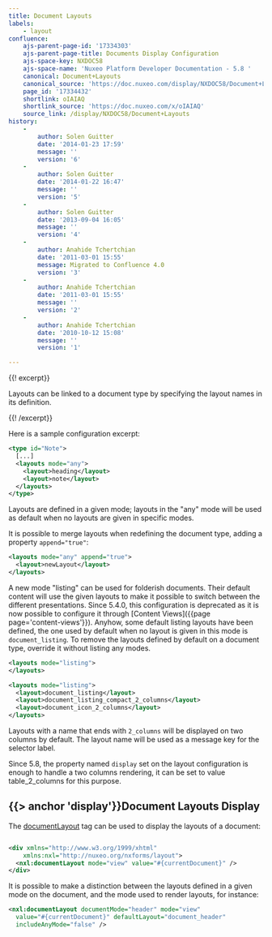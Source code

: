 ```yaml
---
title: Document Layouts
labels:
    - layout
confluence:
    ajs-parent-page-id: '17334303'
    ajs-parent-page-title: Documents Display Configuration
    ajs-space-key: NXDOC58
    ajs-space-name: 'Nuxeo Platform Developer Documentation - 5.8 '
    canonical: Document+Layouts
    canonical_source: 'https://doc.nuxeo.com/display/NXDOC58/Document+Layouts'
    page_id: '17334432'
    shortlink: oIAIAQ
    shortlink_source: 'https://doc.nuxeo.com/x/oIAIAQ'
    source_link: /display/NXDOC58/Document+Layouts
history:
    - 
        author: Solen Guitter
        date: '2014-01-23 17:59'
        message: ''
        version: '6'
    - 
        author: Solen Guitter
        date: '2014-01-22 16:47'
        message: ''
        version: '5'
    - 
        author: Solen Guitter
        date: '2013-09-04 16:05'
        message: ''
        version: '4'
    - 
        author: Anahide Tchertchian
        date: '2011-03-01 15:55'
        message: Migrated to Confluence 4.0
        version: '3'
    - 
        author: Anahide Tchertchian
        date: '2011-03-01 15:55'
        message: ''
        version: '2'
    - 
        author: Anahide Tchertchian
        date: '2010-10-12 15:08'
        message: ''
        version: '1'

---
```

{{! excerpt}}

Layouts can be linked to a document type by specifying the layout names in its definition.

{{! /excerpt}}

Here is a sample configuration excerpt:

```xml
<type id="Note">
  [...]
  <layouts mode="any">
    <layout>heading</layout>
    <layout>note</layout>
  </layouts>
</type>

```

Layouts are defined in a given mode; layouts in the "any" mode will be used as default when no layouts are given in specific modes.

It is possible to merge layouts when redefining the document type, adding a property `append="true"`:

```xml
<layouts mode="any" append="true">
  <layout>newLayout</layout>
</layouts>

```

A new mode "listing" can be used for folderish documents. Their default content will use the given layouts to make it possible to switch between the different presentations. Since 5.4.0, this configuration is deprecated as it is now possible to configure it through [Content Views]({{page page='content-views'}}). Anyhow, some default listing layouts have been defined, the one used by default when no layout is given in this mode is `document_listing`. To remove the layouts defined by default on a document type, override it without listing any modes.

```xml
<layouts mode="listing">
</layouts>

<layouts mode="listing">
  <layout>document_listing</layout>
  <layout>document_listing_compact_2_columns</layout>
  <layout>document_icon_2_columns</layout>
</layouts>

```

Layouts with a name that ends with `2_columns` will be displayed on two columns by default. The layout name will be used as a message key for the selector label.

Since 5.8, the property named `display` set on the layout configuration is enough to handle a two columns rendering, it can be set to value table_2_columns for this purpose.

## {{> anchor 'display'}}Document Layouts Display

The [documentLayout](http://community.nuxeo.com/api/nuxeo/5.8/tlddoc/nxl/documentLayout.html) tag can be used to display the layouts of a document:

```xml

<div xmlns="http://www.w3.org/1999/xhtml"
    xmlns:nxl="http://nuxeo.org/nxforms/layout">
  <nxl:documentLayout mode="view" value="#{currentDocument}" />
</div> 
```

It is possible to make a distinction between the layouts defined in a given mode on the document, and the mode used to render layouts, for instance:

```xml
<nxl:documentLayout documentMode="header" mode="view"
  value="#{currentDocument}" defaultLayout="document_header"
  includeAnyMode="false" />
```